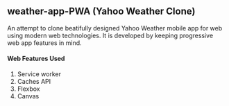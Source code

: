 ## weather-app-PWA (Yahoo Weather Clone)

An attempt to clone beatifully designed Yahoo Weather mobile app for web using
modern web technologies. It is developed by keeping progressive web app features
in mind.

#### Web Features Used

1. Service worker
2. Caches API
3. Flexbox
4. Canvas
